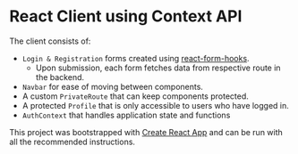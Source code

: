 # React Client using Context API

The client consists of:

- `Login & Registration` forms created using [react-form-hooks](https://react-hook-form.com/).
  - Upon submission, each form fetches data from respective route in the backend.
- `Navbar` for ease of moving between components.
- A custom `PrivateRoute` that can keep components protected.
- A protected `Profile` that is only accessible to users who have logged in.
- `AuthContext` that handles application state and functions

This project was bootstrapped with [Create React App](https://github.com/facebook/create-react-app) and can be run with all the recommended instructions.
